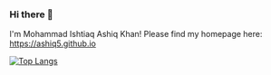 ### Hi there 👋
I'm Mohammad Ishtiaq Ashiq Khan!
Please find my homepage here: https://ashiq5.github.io

[![Top Langs](https://github-readme-stats.vercel.app/api/top-langs/?username=ashiq5)](https://github.com/ashiq5/github-readme-stats)


<!--
**Ashiq5/ashiq5** is a ✨ _special_ ✨ repository because its `README.md` (this file) appears on your GitHub profile.

Here are some ideas to get you started:

- 🔭 I’m currently working on ...
- 🌱 I’m currently learning ...
- 👯 I’m looking to collaborate on ...
- 🤔 I’m looking for help with ...
- 💬 Ask me about ...
- 📫 How to reach me: ...
- 😄 Pronouns: ...
- ⚡ Fun fact: ...
-->
